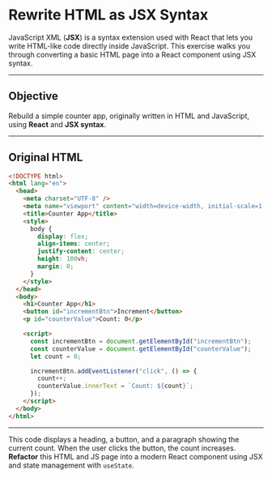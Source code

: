 # Rewrite HTML as JSX Syntax

JavaScript XML (**JSX**) is a syntax extension used with React that lets you write HTML-like code directly inside JavaScript. This exercise walks you through converting a basic HTML page into a React component using JSX syntax.

---

## Objective

Rebuild a simple counter app, originally written in HTML and JavaScript, using **React** and **JSX syntax**.

---

## Original HTML

```html
<!DOCTYPE html>
<html lang="en">
  <head>
    <meta charset="UTF-8" />
    <meta name="viewport" content="width=device-width, initial-scale=1.0" />
    <title>Counter App</title>
    <style>
      body {
        display: flex;
        align-items: center;
        justify-content: center;
        height: 100vh;
        margin: 0;
      }
    </style>
  </head>
  <body>
    <h1>Counter App</h1>
    <button id="incrementBtn">Increment</button>
    <p id="counterValue">Count: 0</p>

    <script>
      const incrementBtn = document.getElementById("incrementBtn");
      const counterValue = document.getElementById("counterValue");
      let count = 0;

      incrementBtn.addEventListener("click", () => {
        count++;
        counterValue.innerText = `Count: ${count}`;
      });
    </script>
  </body>
</html>
```

---

This code displays a heading, a button, and a paragraph showing the current
count. When the user clicks the button, the count increases. **Refactor** this
HTML and JS page into a modern React component using JSX and state management
with `useState`.
